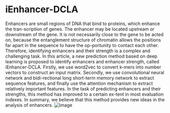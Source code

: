# iEnhancer-DCLA
Enhancers are small regions of DNA that bind to proteins, which enhance the tran-scription of genes. The enhancer may be located upstream or downstream of the gene. It is not necessarily close to the gene to be acted on, because the entanglement structure of chromatin allows the positions far apart in the sequence to have the op-portunity to contact each other. Therefore, identifying enhancers and their strength is a complex and challenging task. In this article, a new prediction method based on deep learning is proposed to identify enhancers and enhancer strength, called iEnhancer-DCLA. Firstly, we use word2vec to convert k-mers into number vectors to construct an input matrix. Secondly, we use convolutional neural network and bidi-rectional long short-term memory network to extract sequence features, and finally use the attention mechanism to extract relatively important features. In the task of predicting enhancers and their strengths, this method has improved to a certain ex-tent in most evaluation indexes. In summary, we believe that this method provides new ideas in the analysis of enhancers.
![image](https://user-images.githubusercontent.com/94884154/142972003-8a58e72e-3708-43fa-b754-dbe800e9c6d6.png)
